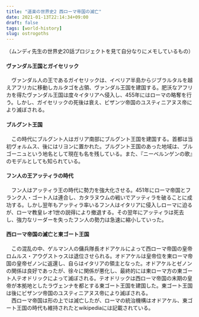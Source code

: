 ```yaml
---
title: "道楽の世界史2 西ローマ帝国の滅亡"
date: 2021-01-13T22:14:34+09:00
draft: false
tags: [world-history]
slug: ostrogoths
---
```


（ムンディ先生の世界史20話プロジェクトを見て自分なりにメモしているもの）

#### ヴァンダル王国とガイセリック
　ヴァンダル人の王であるガイセリックは、イベリア半島からジブラルタルを越えアフリカに移動しカルタゴを占領、ヴァンダル王国を建国する。肥沃なアフリカを得たヴァンダル王国は度々イタリアへ侵入し、455年にはローマの略奪を行う。しかし、ガイセリックの死後は衰え、ビザンツ帝国のユスティニアヌス帝により滅ぼされる。

#### ブルグント王国
　この時代にブルグント人はガリア南部にブルグント王国を建国する。首都は当初ヴォルムス、後にはリヨンに置かれた。ブルグント王国のあった地域は、ブルゴーニュという地名として現在も名を残している。また、『ニーベルンゲンの歌』のモデルとしても知られている。

#### フン人の王アッティラの時代
　フン人はアッティラ王の時代に勢力を強大化させる。451年にローマ帝国とフランク人・ゴート人は連合し、カタラヌウムの戦いでアッティラを破ることに成功する。しかし翌年もアッティラ率いるフン人はイタリアに侵入しローマに迫るが、ローマ教皇レオ1世の説得により撤退する。その翌年にアッティラは死去し、強力なリーダーを失ったフン人の勢力は急速に縮小していった。

#### 西ローマ帝国の滅亡と東ゴート王国
　この混乱の中、ゲルマン人の傭兵隊長オドアケルによって西ローマ帝国の皇帝ロムルス・アウグストゥスは退位させられる。オドアケルは皇帝位を東ローマ帝国の皇帝ゼノンに返還し、自らはイタリアの領主となった。オドアケルとゼノンの関係は良好であったが、徐々に関係が悪化し、最終的には東ローマ方の東ゴート人テオドリックによって滅ぼされる。テオドリックは西ローマ帝国の末期の皇帝が本拠地としたラヴェンナを都とする東ゴート王国を建国した。東ゴート王国は後にビザンツ帝国のユスティニアヌス帝により滅ぼされる。  
　西ローマ帝国は形の上では滅亡したが、ローマの統治機構はオドアケル、東ゴート王国の時代も維持されたとwikipediaには記載されている。

